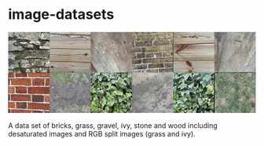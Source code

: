 # image-datasets
![](https://github.com/awesomelewis2007/image_dataset/blob/main/banner.png?raw=true)

A data set of bricks, grass, gravel, ivy, stone and wood including desaturated images and RGB split images (grass and ivy). 
